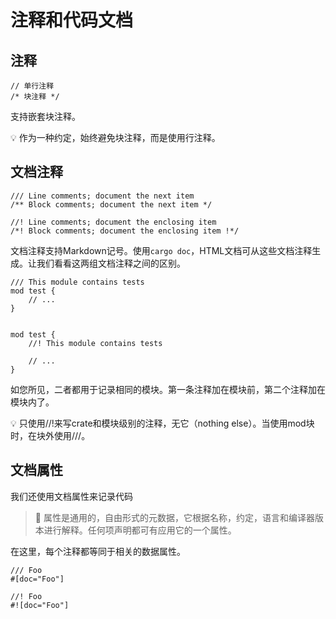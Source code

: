 # 注释和代码文档

## 注释

```
// 单行注释
/* 块注释 */
```

支持嵌套块注释。

💡 作为一种约定，始终避免块注释，而是使用行注释。

## 文档注释

```
/// Line comments; document the next item
/** Block comments; document the next item */

//! Line comments; document the enclosing item
/*! Block comments; document the enclosing item !*/
```

文档注释支持Markdown记号。使用`cargo doc`，HTML文档可从这些文档注释生成。让我们看看这两组文档注释之间的区别。

```
/// This module contains tests
mod test {
    // ...
}


mod test {
    //! This module contains tests

    // ...
}
```

如您所见，二者都用于记录相同的模块。第一条注释加在模块前，第二个注释加在模块内了。

💡 只使用//!来写crate和模块级别的注释，无它（nothing else）。当使用mod块时，在块外使用///。

## 文档属性

我们还使用文档属性来记录代码

> 🔎  属性是通用的，自由形式的元数据，它根据名称，约定，语言和编译器版本进行解释。任何项声明都可有应用它的一个属性。

在这里，每个注释都等同于相关的数据属性。

```
/// Foo
#[doc="Foo"]

//! Foo
#![doc="Foo"]
```

